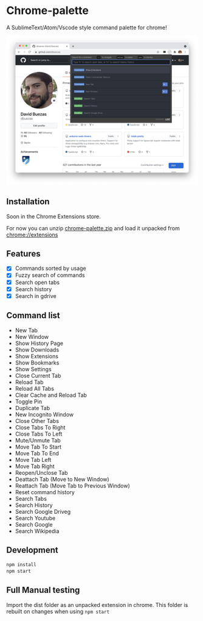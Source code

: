 # Chrome-palette

A SublimeText/Atom/Vscode style command palette for chrome!

![alt text](screenshot.png)

## Installation

Soon in the Chrome Extensions store.

For now you can unzip [chrome-palette.zip](https://github.com/dbuezas/chrome-palette/raw/master/chrome-palette.zip) and load it unpacked from [chrome://extensions](chrome://extensions)

## Features

- [x] Commands sorted by usage
- [x] Fuzzy search of commands
- [x] Search open tabs
- [x] Search history
- [x] Search in gdrive

## Command list

- New Tab
- New Window
- Show History Page
- Show Downloads
- Show Extensions
- Show Bookmarks
- Show Settings
- Close Current Tab
- Reload Tab
- Reload All Tabs
- Clear Cache and Reload Tab
- Toggle Pin
- Duplicate Tab
- New Incognito Window
- Close Other Tabs
- Close Tabs To Right
- Close Tabs To Left
- Mute/Unmute Tab
- Move Tab To Start
- Move Tab To End
- Move Tab Left
- Move Tab Right
- Reopen/Unclose Tab
- Deattach Tab (Move to New Window)
- Reattach Tab (Move Tab to Previous Window)
- Reset command history
- Search Tabs
- Search History
- Search Google Driveg
- Search Youtube
- Search Google
- Search Wikipedia

## Development

```bash
npm install
npm start
```

## Full Manual testing

Import the dist folder as an unpacked extension in chrome. This folder is rebuilt on changes when using `npm start`
